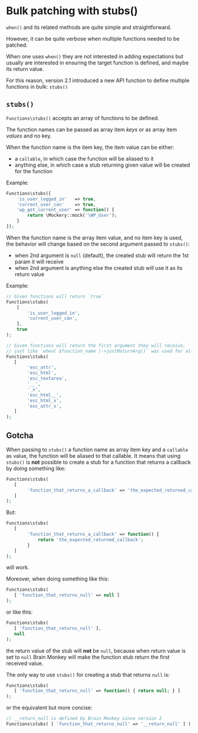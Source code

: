 <!--
currentMenu: "functionsstubs"
currentSection: "PHP Functions"
title: "Bulk patching with stubs()"
-->
# Bulk patching with stubs()

`when()` and its related methods are quite simple and straightforward.

However, it can be quite verbose when multiple functions needed to be patched.

When one uses `when()` they are not interested in adding expectations but usually are
interested in ensuring the target function is defined, and maybe its return value.

For this reason, version 2.1 introduced a new API function to define multiple functions in bulk: `stubs()`

## `stubs()`

`Functions\stubs()` accepts an array of functions to be defined.

The function names can be passed as array item _keys_ or as array item _values_ and no key.

When the function name is the item key, the item value can be either:

- a `callable`, in which case the function will be aliased to it
- anything else, in which case a stub returning given value will be created for the function

Example:

```php
Functions\stubs([
    'is_user_logged_in'   => true,
    'current_user_can'    => true,
    'wp_get_current_user' => function() {
        return \Mockery::mock('\WP_User');
    }
]);
```

When the function name is the array item value, and no item key is used, the behavior will change 
based on the second argument passed to `stubs()`:

- when 2nd argument is `null` (default), the created stub will return the 1st param it will receive
- when 2nd argument is anything else the created stub will use it as its return value


Example:

```php
// Given functions will return `true`
Functions\stubs(
    [
        'is_user_logged_in',
        'current_user_can',
    ],
    true
);

// Given functions will return the first argument they will receive,
// just like `when( $function_name )->justReturnArg()` was used for all of them.
Functions\stubs(
   [
        'esc_attr',
        'esc_html',
        'esc_textarea',
        '__',
        '_x',
        'esc_html__',
        'esc_html_x',
        'esc_attr_x',
   ]
);
```

## Gotcha

When passing to `stubs()` a function name as array item key and a `callable` as value, the function
will be aliased to that callable. It means that using `stubs()` is **not** possible to create a stub
for a function that returns a callback by doing something like:

```php
Functions\stubs(
   [ 
        'function_that_returns_a_callback' => 'the_expected_returned_callback'
   ]
);
```

But:

```php
Functions\stubs(
   [
        'function_that_returns_a_callback' => function() { 
            return 'the_expected_returned_callback';
        }
   ]
);
```

will work.

Moreover, when doing something like this:

```php
Functions\stubs(
   [ 'function_that_returns_null' => null ]
);
```

or like this:

```php
Functions\stubs(
   [ 'function_that_returns_null' ],
   null
);
```


the return value of the stub will **not** be `null`, because when return value is set to `null` 
Brain Monkey will make the function stub return the first received value.

The only way to use `stubs()` for creating a stub that returns `null` is:

```php
Functions\stubs(
   [ 'function_that_returns_null' => function() { return null; } ]
);
```

or the equivalent but more concise:

```php
// __return_null is defined by Brain Monkey since version 2
Functions\stubs( [ 'function_that_returns_null' => '__return_null' ] );
```